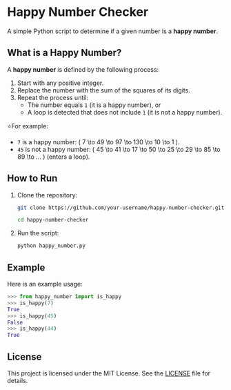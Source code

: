 # Happy Number Checker

A simple Python script to determine if a given number is a **happy number**. 

## What is a Happy Number?

A **happy number** is defined by the following process:
1. Start with any positive integer.
2. Replace the number with the sum of the squares of its digits.
3. Repeat the process until:
   - The number equals `1` (it is a happy number), or
   - A loop is detected that does not include `1` (it is not a happy number).

⭐For example:
- `7` is a happy number: \( 7 \to 49 \to 97 \to 130 \to 10 \to 1 \).
- `45` is not a happy number: \( 45 \to 41 \to 17 \to 50 \to 25 \to 29 \to 85 \to 89 \to ... \) (enters a loop).

## How to Run

1. Clone the repository:

   ```bash
   git clone https://github.com/your-username/happy-number-checker.git

   cd happy-number-checker
2. Run the script:

    ```bash
    python happy_number.py
    ```
## Example

Here is an example usage:

```python
>>> from happy_number import is_happy
>>> is_happy(7)
True
>>> is_happy(45)
False
>>> is_happy(44)
True
```

## License

This project is licensed under the MIT License. See the [LICENSE](LICENSE) file for details.